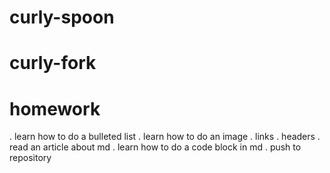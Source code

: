 # curly-spoon
# curly-fork
# homework
. learn how to do a bulleted list
. learn how to do an image
. links
. headers
. read an article about md
. learn how to do a code block in md
. push to repository
